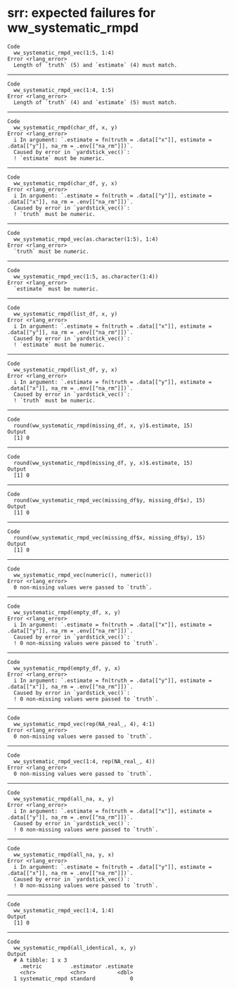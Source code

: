 # srr: expected failures for ww_systematic_rmpd

    Code
      ww_systematic_rmpd_vec(1:5, 1:4)
    Error <rlang_error>
      Length of `truth` (5) and `estimate` (4) must match.

---

    Code
      ww_systematic_rmpd_vec(1:4, 1:5)
    Error <rlang_error>
      Length of `truth` (4) and `estimate` (5) must match.

---

    Code
      ww_systematic_rmpd(char_df, x, y)
    Error <rlang_error>
      i In argument: `.estimate = fn(truth = .data[["x"]], estimate = .data[["y"]], na_rm = .env[["na_rm"]])`.
      Caused by error in `yardstick_vec()`:
      ! `estimate` must be numeric.

---

    Code
      ww_systematic_rmpd(char_df, y, x)
    Error <rlang_error>
      i In argument: `.estimate = fn(truth = .data[["y"]], estimate = .data[["x"]], na_rm = .env[["na_rm"]])`.
      Caused by error in `yardstick_vec()`:
      ! `truth` must be numeric.

---

    Code
      ww_systematic_rmpd_vec(as.character(1:5), 1:4)
    Error <rlang_error>
      `truth` must be numeric.

---

    Code
      ww_systematic_rmpd_vec(1:5, as.character(1:4))
    Error <rlang_error>
      `estimate` must be numeric.

---

    Code
      ww_systematic_rmpd(list_df, x, y)
    Error <rlang_error>
      i In argument: `.estimate = fn(truth = .data[["x"]], estimate = .data[["y"]], na_rm = .env[["na_rm"]])`.
      Caused by error in `yardstick_vec()`:
      ! `estimate` must be numeric.

---

    Code
      ww_systematic_rmpd(list_df, y, x)
    Error <rlang_error>
      i In argument: `.estimate = fn(truth = .data[["y"]], estimate = .data[["x"]], na_rm = .env[["na_rm"]])`.
      Caused by error in `yardstick_vec()`:
      ! `truth` must be numeric.

---

    Code
      round(ww_systematic_rmpd(missing_df, x, y)$.estimate, 15)
    Output
      [1] 0

---

    Code
      round(ww_systematic_rmpd(missing_df, y, x)$.estimate, 15)
    Output
      [1] 0

---

    Code
      round(ww_systematic_rmpd_vec(missing_df$y, missing_df$x), 15)
    Output
      [1] 0

---

    Code
      round(ww_systematic_rmpd_vec(missing_df$x, missing_df$y), 15)
    Output
      [1] 0

---

    Code
      ww_systematic_rmpd_vec(numeric(), numeric())
    Error <rlang_error>
      0 non-missing values were passed to `truth`.

---

    Code
      ww_systematic_rmpd(empty_df, x, y)
    Error <rlang_error>
      i In argument: `.estimate = fn(truth = .data[["x"]], estimate = .data[["y"]], na_rm = .env[["na_rm"]])`.
      Caused by error in `yardstick_vec()`:
      ! 0 non-missing values were passed to `truth`.

---

    Code
      ww_systematic_rmpd(empty_df, y, x)
    Error <rlang_error>
      i In argument: `.estimate = fn(truth = .data[["y"]], estimate = .data[["x"]], na_rm = .env[["na_rm"]])`.
      Caused by error in `yardstick_vec()`:
      ! 0 non-missing values were passed to `truth`.

---

    Code
      ww_systematic_rmpd_vec(rep(NA_real_, 4), 4:1)
    Error <rlang_error>
      0 non-missing values were passed to `truth`.

---

    Code
      ww_systematic_rmpd_vec(1:4, rep(NA_real_, 4))
    Error <rlang_error>
      0 non-missing values were passed to `truth`.

---

    Code
      ww_systematic_rmpd(all_na, x, y)
    Error <rlang_error>
      i In argument: `.estimate = fn(truth = .data[["x"]], estimate = .data[["y"]], na_rm = .env[["na_rm"]])`.
      Caused by error in `yardstick_vec()`:
      ! 0 non-missing values were passed to `truth`.

---

    Code
      ww_systematic_rmpd(all_na, y, x)
    Error <rlang_error>
      i In argument: `.estimate = fn(truth = .data[["y"]], estimate = .data[["x"]], na_rm = .env[["na_rm"]])`.
      Caused by error in `yardstick_vec()`:
      ! 0 non-missing values were passed to `truth`.

---

    Code
      ww_systematic_rmpd_vec(1:4, 1:4)
    Output
      [1] 0

---

    Code
      ww_systematic_rmpd(all_identical, x, y)
    Output
      # A tibble: 1 x 3
        .metric         .estimator .estimate
        <chr>           <chr>          <dbl>
      1 systematic_rmpd standard           0


